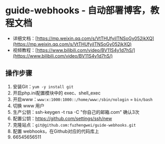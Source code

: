 # guide-webhooks - 自动部署博客，教程文档

- 详细文档：[https://mp.weixin.qq.com/s/VtTHUfyiITNSoGy052jkXQ](https://mp.weixin.qq.com/s/VtTHUfyiITNSoGy052jkXQ)
- 视频教程：[https://www.bilibili.com/video/BV11S4y1d7hS/](https://www.bilibili.com/video/BV11S4y1d7hS/)

## 操作步骤

1. 安装Git：`yum -y install git`
2. 开启php.ini配置模块中的 exec、shell_exec
3. 开启www：`www:x:1000:1000::/home/www:/sbin/nologin` = `bin/bash`
4. 切换 www 用户
5. 生产公钥：ssh-keygen -t rsa -C "你自己的邮箱.com" 确认3次
6. 配置公钥：https://github.com/settings/ssh/new 
7. 克隆站点：`git@github.com:fuzhengwei/guide-webhooks.git`
8. 配置 webhooks，在Github对应的代码库上
9. 66545656511
